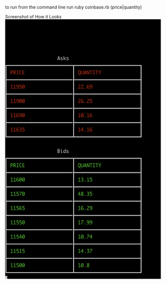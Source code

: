 to run
from the command line run ruby coinbase.rb (price|quantity)

Screenshot of How it Looks
![Coinbase Order Book](https://github.com/blake41/coinbase-api-orderbook-view/blob/master/Screen%20Shot%202019-07-12%20at%2011.06.17%20AM.png)
